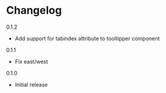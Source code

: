 # Changelog

0.1.2

* Add support for tabindex attribute to tooltipper component

0.1.1

* Fix east/west

0.1.0

* Initial release
